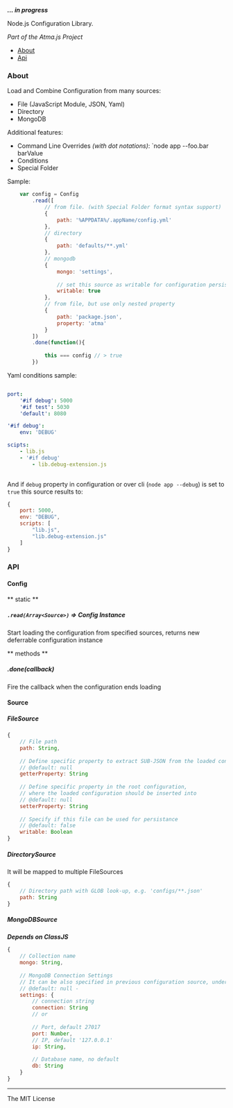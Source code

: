 
**_... in progress_**

Node.js Configuration Library.

_Part of the Atma.js Project_

- [About](#about)
- [Api](#api)

### About

Load and Combine Configuration from many sources:

- File (JavaScript Module, JSON, Yaml)
- Directory
- MongoDB

Additional features:

- Command Line Overrides _(with dot notations)_: `node app --foo.bar barValue
- Conditions
- Special Folder


Sample:

```javascript
	var config = Config
		.read([
			// from file. (with Special Folder format syntax support)
			{
				path: '%APPDATA%/.appName/config.yml'
			},
			// directory
			{
				path: 'defaults/**.yml'
			},
			// mongodb
			{
				mongo: 'settings',
				
				// set this source as writable for configuration persistance
				writable: true
			},
			// from file, but use only nested property
			{
				path: 'package.json',
				property: 'atma'
			}
		])
		.done(function(){
			
			this === config // > true
		})
```

Yaml conditions sample:

```yml

port: 
	'#if debug': 5000
	'#if test': 5030
	'default': 8080

'#if debug':
	env: 'DEBUG'

scipts:
	- lib.js
	- '#if debug'
		- lib.debug-extension.js
	
```

And if `debug` property in configuration or over cli (`node app --debug`) is set to `true` this source results to:

```javascript
{
	port: 5000,
	env: "DEBUG",
	scripts: [
		"lib.js",
		"lib.debug-extension.js"
	]
}
```

### API

#### Config

** static **
##### `.read(Array<Source>)` => Config Instance
Start loading the configuration from specified sources, returns new deferrable configuration instance

** methods **

##### .done(callback)
Fire the callback when the configuration ends loading

#### Source
##### FileSource
```javascript
{
	// File path
	path: String,
	
	// Define specific property to extract SUB-JSON from the loaded configuration
	// @default: null
	getterProperty: String
	
	// Define specific property in the root configuration,
	// where the loaded configuration should be inserted into
	// @default: null
	setterProperty: String
	
	// Specify if this file can be used for persistance
	// @default: false
	writable: Boolean
}
```

##### DirectorySource
It will be mapped to multiple FileSources
```javascript
{
	// Directory path with GLOB look-up, e.g. 'configs/**.json'
	path: String
}
```

##### MongoDBSource
_**Depends on ClassJS**_
```javascript
{
	// Collection name
	mongo: String,
	
	// MongoDB Connection Settings
	// It can be also specified in previous configuration source, under `mongodb` property
	// @default: null - 
	settings: {
		// connection string
		connection: String
		// or
		
		// Port, default 27017
		port: Number,
		// IP, default '127.0.0.1'
		ip: String,
		
		// Database name, no default
		db: String
	}
}
```



----
The MIT License
